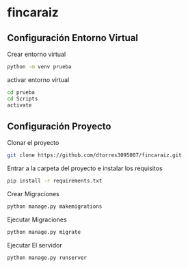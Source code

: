 # fincaraiz

## Configuración Entorno Virtual

Crear entorno virtual

```bash
python -m venv prueba
```

activar entorno virtual

```bash
cd prueba
cd Scripts
activate
```

## Configuración Proyecto

Clonar el proyecto

```bash
git clone https://github.com/dtorres3095007/fincaraiz.git
```

Entrar a la carpeta del proyecto e instalar los requisitos

```bash
pip install -r requirements.txt
```

Crear Migraciones

```bash
python manage.py makemigrations
```

Ejecutar Migraciones

```bash
python manage.py migrate
```

Ejecutar El servidor

```bash
python manage.py runserver
```


